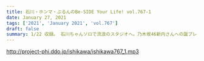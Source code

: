 ```yaml
---
title: 石川・ホンマ・ぶるんのBe-SIDE Your Life! vol.767-1
date: January 27, 2021
tags: ['2021', 'January 2021', 'vol.767']
draft: false
summary: 1/22 収録。 石川ちゃんソロで流浪のスタジオへ。乃木坂46新内さんへの誕プレを準備してました。
---
```


http://project-phi.ddo.jp/ishikawa/ishikawa767_1.mp3
